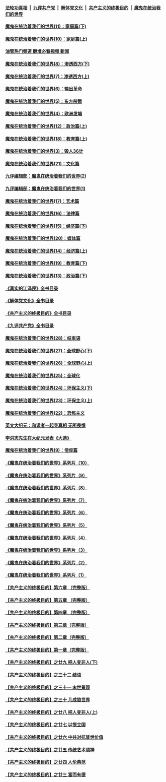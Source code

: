 ####  [法轮功真相](../../../../basic/blob/master/README.md?t=11152202) &nbsp;|&nbsp; [九评共产党](../../../../9ping.md/blob/master/README.md?t=11152202) &nbsp;|&nbsp; [解体党文化](../../../../jtdwh.md/blob/master/README.md?t=11152202)  &nbsp;|&nbsp; [共产主义的终极目的](../../../../gczydzjmd.md/blob/master/README.md?t=11152202) &nbsp;|&nbsp; [魔鬼在统治我们的世界](../../../../mgztzwmdsj.md/blob/master/README.md?t=11152202) 

#### [魔鬼在统治着我们的世界(11)：家庭篇(下)](../pages/nsc422/n10440961.md?t=11152202) 

#### [魔鬼在统治着我们的世界(10)：家庭篇(上)](../pages/nsc422/n10435448.md?t=11152202) 

#### [油管热门频道 翻墙必看视频 新闻](http://129.146.143.75:81/youtube.html?11152202)

#### [魔鬼在统治着我们的世界(8)：渗透西方(下)](../pages/nsc422/n10429603.md?t=11152202) 

#### [魔鬼在统治着我们的世界(7)：渗透西方(上)](../pages/nsc422/n10426013.md?t=11152202) 

#### [魔鬼在统治着我们的世界(6)：输出革命](../pages/nsc422/n10421536.md?t=11152202) 

#### [魔鬼在统治着我们的世界(5)：东方杀戮](../pages/nsc422/n10417707.md?t=11152202) 

#### [魔鬼在统治着我们的世界(4)：欧洲发端](../pages/nsc422/n10414890.md?t=11152202) 

#### [魔鬼在统治着我们的世界(12)：政治篇(上)](../pages/nsc422/n10444576.md?t=11152202) 

#### [魔鬼在统治着我们的世界(18)：教育篇(上)](../pages/nsc422/n10526970.md?t=11152202) 

#### [魔鬼在统治着我们的世界(3)：毁人36计](../pages/nsc422/n10411583.md?t=11152202) 

#### [魔鬼在统治着我们的世界(21)：文化篇](../pages/nsc422/n10597706.md?t=11152202) 

#### [九评编辑部：魔鬼在统治着我们的世界(2)](../pages/nsc422/n10410036.md?t=11152202) 

#### [九评编辑部：魔鬼在统治着我们的世界(1)](../pages/nsc422/n10406825.md?t=11152202) 

#### [魔鬼在统治着我们的世界(17)：艺术篇](../pages/nsc422/n10499093.md?t=11152202) 

#### [魔鬼在统治着我们的世界(16)：法律篇](../pages/nsc422/n10485969.md?t=11152202) 

#### [魔鬼在统治着我们的世界(15)：经济篇(下)](../pages/nsc422/n10469975.md?t=11152202) 

#### [魔鬼在统治着我们的世界(20)：媒体篇](../pages/nsc422/n10586579.md?t=11152202) 

#### [魔鬼在统治着我们的世界(14)：经济篇(上)](../pages/nsc422/n10457370.md?t=11152202) 

#### [魔鬼在统治着我们的世界(19)：教育篇(下)](../pages/nsc422/n10564808.md?t=11152202) 

#### [魔鬼在统治着我们的世界(13)：政治篇(下)](../pages/nsc422/n10448270.md?t=11152202) 

#### [《真实的江泽民》全书目录](../pages/nsc422/n13721399.md?t=11152202) 

#### [《解体党文化》全书目录](../pages/nsc422/n13721157.md?t=11152202) 

#### [《共产主义的终极目的》全书目录](../pages/nsc422/n13721048.md?t=11152202) 

#### [《九评共产党》全书目录](../pages/nsc422/n13708085.md?t=11152202) 

#### [魔鬼在统治着我们的世界(28)：结束语](../pages/nsc422/n10936246.md?t=11152202) 

#### [魔鬼在统治着我们的世界(27)：全球野心(下)](../pages/nsc422/n10928319.md?t=11152202) 

#### [魔鬼在统治着我们的世界(26)：全球野心(上)](../pages/nsc422/n10900318.md?t=11152202) 

#### [魔鬼在统治着我们的世界(25)：全球化](../pages/nsc422/n10788205.md?t=11152202) 

#### [魔鬼在统治着我们的世界(24)：环保主义(下)](../pages/nsc422/n10695307.md?t=11152202) 

#### [魔鬼在统治着我们的世界(23)：环保主义(上)](../pages/nsc422/n10688613.md?t=11152202) 

#### [魔鬼在统治着我们的世界(22)：恐怖主义](../pages/nsc422/n10614727.md?t=11152202) 

#### [英文大纪元：和读者一起寻真相 无所畏惧](../pages/nsc422/n12542027.md?t=11152202) 

#### [李洪志先生在大纪元发表《大选》](../pages/nsc422/n12534746.md?t=11152202) 

#### [魔鬼在统治着我们的世界(9)：信仰篇](../pages/nsc422/n10432159.md?t=11152202) 

#### [《魔鬼在统治着我们的世界》系列片（10）](../pages/nsc422/n12292670.md?t=11152202) 

#### [《魔鬼在统治着我们的世界》系列片（9）](../pages/nsc422/n12290859.md?t=11152202) 

#### [《魔鬼在统治着我们的世界》系列片（8）](../pages/nsc422/n12287445.md?t=11152202) 

#### [《魔鬼在统治着我们的世界》系列片（7）](../pages/nsc422/n12283425.md?t=11152202) 

#### [《魔鬼在统治着我们的世界》系列片（6）](../pages/nsc422/n12282314.md?t=11152202) 

#### [《魔鬼在统治着我们的世界》系列片（5）](../pages/nsc422/n12281419.md?t=11152202) 

#### [《魔鬼在统治着我们的世界》系列片（4）](../pages/nsc422/n12274024.md?t=11152202) 

#### [《魔鬼在统治着我们的世界》系列片（3）](../pages/nsc422/n12271322.md?t=11152202) 

#### [《魔鬼在统治着我们的世界》系列片（2）](../pages/nsc422/n12269049.md?t=11152202) 

#### [《魔鬼在统治着我们的世界》系列片（1）](../pages/nsc422/n12267575.md?t=11152202) 

#### [【共产主义的终极目的】第六章 （完整版）](../pages/nsc422/n11428913.md?t=11152202) 

#### [【共产主义的终极目的】第五章 （完整版）](../pages/nsc422/n11428912.md?t=11152202) 

#### [【共产主义的终极目的】第四章 （完整版）](../pages/nsc422/n11428907.md?t=11152202) 

#### [【共产主义的终极目的】第三章（完整版）](../pages/nsc422/n11428848.md?t=11152202) 

#### [【共产主义的终极目的】第二章（完整版）](../pages/nsc422/n11428831.md?t=11152202) 

#### [【共产主义的终极目的】第一章（完整版）](../pages/nsc422/n11417651.md?t=11152202) 

#### [【共产主义的终极目的】之廿九 把人变非人(下)](../pages/nsc422/n11344140.md?t=11152202) 

#### [【共产主义的终极目的】之三十二 结语](../pages/nsc422/n11360535.md?t=11152202) 

#### [【共产主义的终极目的】之三十一 末世景观](../pages/nsc422/n11351129.md?t=11152202) 

#### [【共产主义的终极目的】之三十 几成狼世界](../pages/nsc422/n11348280.md?t=11152202) 

#### [【共产主义的终极目的】之廿八 把人变非人(上)](../pages/nsc422/n11340492.md?t=11152202) 

#### [【共产主义的终极目的】之廿七 以恨立国](../pages/nsc422/n11336944.md?t=11152202) 

#### [【共产主义的终极目的】之廿六 中共对抗普世价值](../pages/nsc422/n11324785.md?t=11152202) 

#### [【共产主义的终极目的】之廿五 传统艺术颂神](../pages/nsc422/n11296396.md?t=11152202) 

#### [【共产主义的终极目的】之廿四 人伦典范](../pages/nsc422/n11296397.md?t=11152202) 

#### [【共产主义的终极目的】之廿三 富而有德](../pages/nsc422/n11283598.md?t=11152202) 

<img src='http://gfw-breaker.win/goodnews/indexes/nsc422.md' width='0px' height='0px'/>
